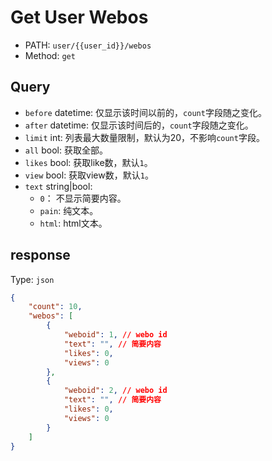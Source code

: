# Get User Webos

* PATH: `user/{{user_id}}/webos`
* Method: `get`

## Query

* `before` datetime: 仅显示该时间以前的，`count`字段随之变化。
* `after` datetime: 仅显示该时间后的，`count`字段随之变化。
* `limit` int: 列表最大数量限制，默认为20，不影响`count`字段。
* `all` bool: 获取全部。
* `likes` bool: 获取like数，默认`1`。
* `view` bool: 获取view数，默认`1`。
* `text` string|bool:
  * `0`： 不显示简要内容。
  * `pain`: 纯文本。
  * `html`: html文本。

## response

Type: `json`

```json
{
    "count": 10,
    "webos": [
        {
            "weboid": 1, // webo id
            "text": "", // 简要内容
            "likes": 0,
            "views": 0
        },
        {
            "weboid": 2, // webo id
            "text": "", // 简要内容
            "likes": 0,
            "views": 0
        }
    ]
}
```